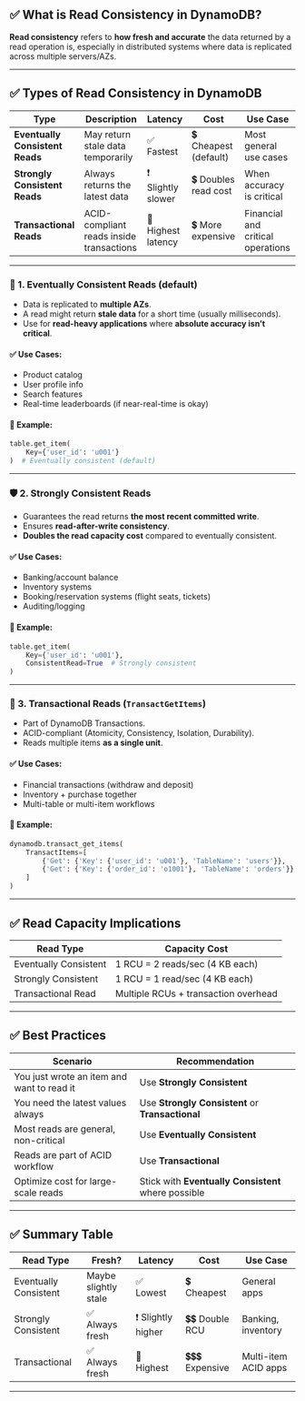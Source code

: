 ## ✅ What is **Read Consistency** in DynamoDB?

**Read consistency** refers to **how fresh and accurate** the data returned by a read operation is, especially in distributed systems where data is replicated across multiple servers/AZs.

---

## ✅ Types of Read Consistency in DynamoDB

| Type                            | Description                              | Latency            | Cost                  | Use Case                          |
| ------------------------------- | ---------------------------------------- | ------------------ | --------------------- | --------------------------------- |
| **Eventually Consistent Reads** | May return stale data temporarily        | ✅ Fastest          | 💲 Cheapest (default) | Most general use cases            |
| **Strongly Consistent Reads**   | Always returns the latest data           | ❗ Slightly slower  | 💲 Doubles read cost  | When accuracy is critical         |
| **Transactional Reads**         | ACID-compliant reads inside transactions | 🚫 Highest latency | 💲 More expensive     | Financial and critical operations |

---

### 🔄 1. **Eventually Consistent Reads** (default)

* Data is replicated to **multiple AZs**.
* A read might return **stale data** for a short time (usually milliseconds).
* Use for **read-heavy applications** where **absolute accuracy isn’t critical**.

#### ✅ Use Cases:

* Product catalog
* User profile info
* Search features
* Real-time leaderboards (if near-real-time is okay)

#### 🧪 Example:

```python
table.get_item(
    Key={'user_id': 'u001'}
)  # Eventually consistent (default)
```

---

### 🛡️ 2. **Strongly Consistent Reads**

* Guarantees the read returns **the most recent committed write**.
* Ensures **read-after-write consistency**.
* **Doubles the read capacity cost** compared to eventually consistent.

#### ✅ Use Cases:

* Banking/account balance
* Inventory systems
* Booking/reservation systems (flight seats, tickets)
* Auditing/logging

#### 🧪 Example:

```python
table.get_item(
    Key={'user_id': 'u001'},
    ConsistentRead=True  # Strongly consistent
)
```

---

### 🔐 3. **Transactional Reads** (`TransactGetItems`)

* Part of DynamoDB Transactions.
* ACID-compliant (Atomicity, Consistency, Isolation, Durability).
* Reads multiple items **as a single unit**.

#### ✅ Use Cases:

* Financial transactions (withdraw and deposit)
* Inventory + purchase together
* Multi-table or multi-item workflows

#### 🧪 Example:

```python
dynamodb.transact_get_items(
    TransactItems=[
        {'Get': {'Key': {'user_id': 'u001'}, 'TableName': 'users'}},
        {'Get': {'Key': {'order_id': 'o1001'}, 'TableName': 'orders'}}
    ]
)
```

---

## ✅ Read Capacity Implications

| Read Type             | Capacity Cost                        |
| --------------------- | ------------------------------------ |
| Eventually Consistent | 1 RCU = 2 reads/sec (4 KB each)      |
| Strongly Consistent   | 1 RCU = 1 read/sec (4 KB each)       |
| Transactional Read    | Multiple RCUs + transaction overhead |

---

## ✅ Best Practices

| Scenario                                   | Recommendation                                      |
| ------------------------------------------ | --------------------------------------------------- |
| You just wrote an item and want to read it | Use **Strongly Consistent**                         |
| You need the latest values always          | Use **Strongly Consistent** or **Transactional**    |
| Most reads are general, non-critical       | Use **Eventually Consistent**                       |
| Reads are part of ACID workflow            | Use **Transactional**                               |
| Optimize cost for large-scale reads        | Stick with **Eventually Consistent** where possible |

---

## ✅ Summary Table

| Read Type             | Fresh?               | Latency           | Cost             | Use Case             |
| --------------------- | -------------------- | ----------------- | ---------------- | -------------------- |
| Eventually Consistent | Maybe slightly stale | ✅ Lowest          | 💲 Cheapest      | General apps         |
| Strongly Consistent   | ✅ Always fresh       | ❗ Slightly higher | 💲💲 Double RCU  | Banking, inventory   |
| Transactional         | ✅ Always fresh       | 🚫 Highest        | 💲💲💲 Expensive | Multi-item ACID apps |

---
